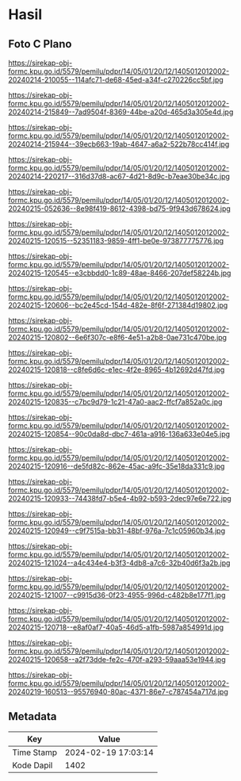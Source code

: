 # Hasil

## Foto C Plano

https://sirekap-obj-formc.kpu.go.id/5579/pemilu/pdpr/14/05/01/20/12/1405012012002-20240214-210055--114afc71-de68-45ed-a34f-c270226cc5bf.jpg

https://sirekap-obj-formc.kpu.go.id/5579/pemilu/pdpr/14/05/01/20/12/1405012012002-20240214-215849--7ad9504f-8369-44be-a20d-465d3a305e4d.jpg

https://sirekap-obj-formc.kpu.go.id/5579/pemilu/pdpr/14/05/01/20/12/1405012012002-20240214-215944--39ecb663-19ab-4647-a6a2-522b78cc414f.jpg

https://sirekap-obj-formc.kpu.go.id/5579/pemilu/pdpr/14/05/01/20/12/1405012012002-20240214-220217--316d37d8-ac67-4d21-8d9c-b7eae30be34c.jpg

https://sirekap-obj-formc.kpu.go.id/5579/pemilu/pdpr/14/05/01/20/12/1405012012002-20240215-052636--8e98f419-8612-4398-bd75-9f943d678624.jpg

https://sirekap-obj-formc.kpu.go.id/5579/pemilu/pdpr/14/05/01/20/12/1405012012002-20240215-120515--52351183-9859-4ff1-be0e-973877775776.jpg

https://sirekap-obj-formc.kpu.go.id/5579/pemilu/pdpr/14/05/01/20/12/1405012012002-20240215-120545--e3cbbdd0-1c89-48ae-8466-207def58224b.jpg

https://sirekap-obj-formc.kpu.go.id/5579/pemilu/pdpr/14/05/01/20/12/1405012012002-20240215-120606--bc2e45cd-154d-482e-8f6f-271384d19802.jpg

https://sirekap-obj-formc.kpu.go.id/5579/pemilu/pdpr/14/05/01/20/12/1405012012002-20240215-120802--6e6f307c-e8f6-4e51-a2b8-0ae731c470be.jpg

https://sirekap-obj-formc.kpu.go.id/5579/pemilu/pdpr/14/05/01/20/12/1405012012002-20240215-120818--c8fe6d6c-e1ec-4f2e-8965-4b12692d47fd.jpg

https://sirekap-obj-formc.kpu.go.id/5579/pemilu/pdpr/14/05/01/20/12/1405012012002-20240215-120835--c7bc9d79-1c21-47a0-aac2-ffcf7a852a0c.jpg

https://sirekap-obj-formc.kpu.go.id/5579/pemilu/pdpr/14/05/01/20/12/1405012012002-20240215-120854--90c0da8d-dbc7-461a-a916-136a633e04e5.jpg

https://sirekap-obj-formc.kpu.go.id/5579/pemilu/pdpr/14/05/01/20/12/1405012012002-20240215-120916--de5fd82c-862e-45ac-a9fc-35e18da331c9.jpg

https://sirekap-obj-formc.kpu.go.id/5579/pemilu/pdpr/14/05/01/20/12/1405012012002-20240215-120933--74438fd7-b5e4-4b92-b593-2dec97e6e722.jpg

https://sirekap-obj-formc.kpu.go.id/5579/pemilu/pdpr/14/05/01/20/12/1405012012002-20240215-120949--c9f7515a-bb31-48bf-976a-7c1c05960b34.jpg

https://sirekap-obj-formc.kpu.go.id/5579/pemilu/pdpr/14/05/01/20/12/1405012012002-20240215-121024--a4c434e4-b3f3-4db8-a7c6-32b40d6f3a2b.jpg

https://sirekap-obj-formc.kpu.go.id/5579/pemilu/pdpr/14/05/01/20/12/1405012012002-20240215-121007--c9915d36-0f23-4955-996d-c482b8e177f1.jpg

https://sirekap-obj-formc.kpu.go.id/5579/pemilu/pdpr/14/05/01/20/12/1405012012002-20240215-120718--e8af0af7-40a5-46d5-a1fb-5987a854991d.jpg

https://sirekap-obj-formc.kpu.go.id/5579/pemilu/pdpr/14/05/01/20/12/1405012012002-20240215-120658--a2f73dde-fe2c-470f-a293-59aaa53e1944.jpg

https://sirekap-obj-formc.kpu.go.id/5579/pemilu/pdpr/14/05/01/20/12/1405012012002-20240219-160513--95576940-80ac-4371-86e7-c787454a717d.jpg


## Metadata

| Key        | Value               |
| ---------- | ------------------- |
| Time Stamp | 2024-02-19 17:03:14 |
| Kode Dapil | 1402                |



